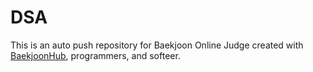 # DSA
This is an auto push repository for Baekjoon Online Judge created with [BaekjoonHub](https://github.com/BaekjoonHub/BaekjoonHub), programmers, and softeer.
